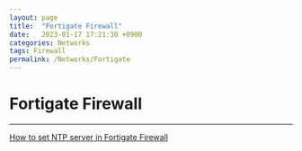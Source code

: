 ```yaml
---
layout: page
title:  "Fortigate Firewall"
date:   2023-01-17 17:21:30 +0900
categories: Networks
tags: Firewall
permalink: /Networks/Fortigate
---
```


# Fortigate Firewall

---

[How to set NTP server in Fortigate Firewall](/Networks/Fortigate/Fortigate_NTP)